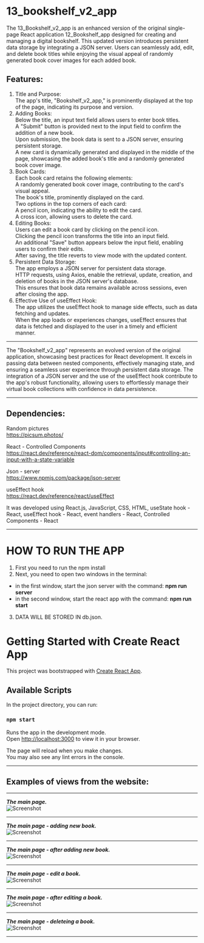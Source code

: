 # 13_bookshelf_v2_app </br>
The 13_Bookshelf_v2_app is an enhanced version of the original single-page React application 12_Bookshelf_app designed for creating and managing a digital bookshelf. This updated version introduces persistent data storage by integrating a JSON server. Users can seamlessly add, edit, and delete book titles while enjoying the visual appeal of randomly generated book cover images for each added book.</br>

## Features:</br>
1. Title and Purpose:</br>
The app's title, "Bookshelf_v2_app," is prominently displayed at the top of the page, indicating its purpose and version.</br>
2. Adding Books:</br>
Below the title, an input text field allows users to enter book titles.</br>
A "Submit" button is provided next to the input field to confirm the addition of a new book.</br>
Upon submission, the book data is sent to a JSON server, ensuring persistent storage.</br>
A new card is dynamically generated and displayed in the middle of the page, showcasing the added book's title and a randomly generated book cover image.</br>
3. Book Cards:</br>
Each book card retains the following elements:</br>
A randomly generated book cover image, contributing to the card's visual appeal.</br>
The book's title, prominently displayed on the card.</br>
Two options in the top corners of each card:</br>
A pencil icon, indicating the ability to edit the card.</br>
A cross icon, allowing users to delete the card.</br>
4. Editing Books:</br>
Users can edit a book card by clicking on the pencil icon.</br>
Clicking the pencil icon transforms the title into an input field.</br>
An additional "Save" button appears below the input field, enabling users to confirm their edits.</br>
After saving, the title reverts to view mode with the updated content.</br>
5. Persistent Data Storage:</br>
The app employs a JSON server for persistent data storage.</br>
HTTP requests, using Axios, enable the retrieval, update, creation, and deletion of books in the JSON server's database.</br>
This ensures that book data remains available across sessions, even after closing the app.</br>
6. Effective Use of useEffect Hook:</br>
The app utilizes the useEffect hook to manage side effects, such as data fetching and updates.</br>
When the app loads or experiences changes, useEffect ensures that data is fetched and displayed to the user in a timely and efficient manner.</br>

---

The "Bookshelf_v2_app" represents an evolved version of the original application, showcasing best practices for React development. It excels in passing data between nested components, effectively managing state, and ensuring a seamless user experience through persistent data storage. The integration of a JSON server and the use of the useEffect hook contribute to the app's robust functionality, allowing users to effortlessly manage their virtual book collections with confidence in data persistence.</br>

---

## Dependencies: </br>
Random pictures</br>
https://picsum.photos/</br>


React - Controlled Components</br>
https://react.dev/reference/react-dom/components/input#controlling-an-input-with-a-state-variable</br>


Json - server</br>
https://www.npmjs.com/package/json-server</br>


useEffect hook</br>
https://react.dev/reference/react/useEffect</br>


It was developed using React.js, JavaScript, CSS, HTML, useState hook - React, useEffect hook - React, event handlers - React, Controlled Components - React</br>

---

# HOW TO RUN THE APP</br>

1. First you need to run the npm install</br>
2. Next, you need to open two windows in the terminal:</br>
- in the first window, start the json server with the command: **npm run server** </br>
- in the second window, start the react app with the command: **npm run start**</br>
3. DATA WILL BE STORED IN db.json.</br>

# Getting Started with Create React App

This project was bootstrapped with [Create React App](https://github.com/facebook/create-react-app).

## Available Scripts

In the project directory, you can run:

### `npm start`

Runs the app in the development mode.\
Open [http://localhost:3000](http://localhost:3000) to view it in your browser.

The page will reload when you make changes.\
You may also see any lint errors in the console.


---


## Examples of views from the website:</br>

---

***The main page.***</br>
![Screenshot](docs/img/01_img.png)</br>
 
---

***The main page - adding new book.***</br>
![Screenshot](docs/img/02_img.png)</br>
 
---

***The main page - after adding new book.***</br>
![Screenshot](docs/img/03_img.png)</br>
 
---

***The main page - edit a book.***</br>
![Screenshot](docs/img/04_img.png)</br>
 
---

***The main page - after editing a book.***</br>
![Screenshot](docs/img/05_img.png)</br>
 
---

***The main page - deleteing a book.***</br>
![Screenshot](docs/img/06_img.png)</br>
 
---
